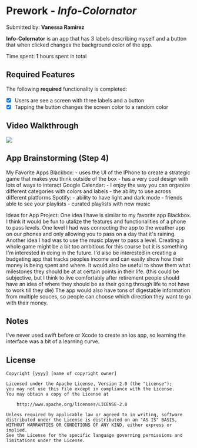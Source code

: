 
# Prework - *Info-Colornator*

Submitted by: **Vanessa Ramirez**

**Info-Colornator** is an app that has 3 labels describing myself and a button that when clicked changes the background color of the app.

Time spent: **1** hours spent in total

## Required Features

The following **required** functionality is completed:

- [x] Users are see a screen with three labels and a button
- [x] Tapping the button changes the screen color to a random color
 
## Video Walkthrough
![](https://i.imgur.com/RsQ5o0a.gif)


## App Brainstorming (Step 4)
My Favorite Apps
Blackbox:
    - uses the UI of the IPhone to create a strategic game that makes you think outside of the box
    - has a very cool design with lots of ways to interact
Google Calendar:
    - I enjoy the way you can organize different categories with colors and labels
    - the ability to use across different platforms
Spotify:
    - ability to have light and dark mode
    - friends able to see your playlists 
    - curated playlists with new music

Ideas for App Project:
One idea I have is similar to my favorite app Blackbox. I think it would be fun to utalize the features and functionalities of a phone to pass levels. One level I had was connecting the app to the weather app on our phones and only allowing you to pass on a day that it's raining. Another idea I had was to use the music player to pass a level. Creating a whole game might be a bit too ambitious for this course but it is something I'm interested in doing in the future. 
I'd also be interested in creating a budgeting app that tracks peoples income and can easily show how their money is being spent and where. It would also be useful to show them what milestones they should be at at certain points in their life. (this could be subjective, but I think to live comfortably after retirement people should have an idea of where they should be as their going through life to not have to work till they die) The app would also have tons of digestable information from multiple souces, so people can choose which direction they want to go with their money. 


## Notes

I've never used swift before or Xcode to create an ios app, so learning the interface was a bit of a learning curve.
## License

    Copyright [yyyy] [name of copyright owner]

    Licensed under the Apache License, Version 2.0 (the "License");
    you may not use this file except in compliance with the License.
    You may obtain a copy of the License at

        http://www.apache.org/licenses/LICENSE-2.0

    Unless required by applicable law or agreed to in writing, software
    distributed under the License is distributed on an "AS IS" BASIS,
    WITHOUT WARRANTIES OR CONDITIONS OF ANY KIND, either express or implied.
    See the License for the specific language governing permissions and
    limitations under the License.
